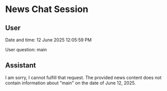 # News Chat Session

## User
Date and time: 12 June 2025 12:05:59 PM

User question: main

## Assistant
I am sorry, I cannot fulfill that request. The provided news content does not contain information about "main" on the date of June 12, 2025.


